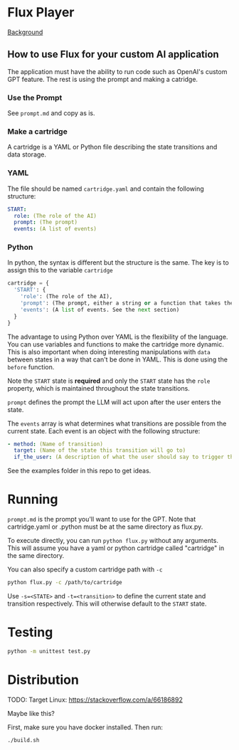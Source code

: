 # Flux Player

[Background](https://www.adamgrant.info/flux-player)

## How to use Flux for your custom AI application

The application must have the ability to run code such as OpenAI's custom GPT feature.
The rest is using the prompt and making a catridge.

### Use the Prompt

See `prompt.md` and copy as is.

### Make a cartridge

A cartridge is a YAML or Python file describing the state transitions and data storage.

### YAML

The file should be named `cartridge.yaml` and contain the following structure:

```yaml
START:
  role: (The role of the AI)
  prompt: (The prompt)
  events: (A list of events)
```

### Python

In python, the syntax is different but the structure is the same. The key is to assign this to the variable `cartridge`

```python
cartridge = {
  'START': {
    'role': (The role of the AI),
    'prompt': (The prompt, either a string or a function that takes the data dict as an argument),
    'events': (A list of events. See the next section)
  }
}
```

The advantage to using Python over YAML is the flexibility of the language. You can use variables and functions to make the cartridge more dynamic. This is also important when doing interesting manipulations with `data` between states in a way that can't be done in YAML. This is done using the `before` function.

Note the `START` state is **required** and only the `START` state has the `role` property, which is maintained throughout the state transitions.

`prompt` defines the prompt the LLM will act upon after the user enters the state.

The `events` array is what determines what transitions are possible from the current state. Each event is an object with the following structure:

```yaml
- method: (Name of transition)
  target: (Name of the state this transition will go to)
  if_the_user: (A description of what the user should say to trigger this transition assuming the sentence starts with 'if the user...')
```

See the examples folder in this repo to get ideas.

# Running

`prompt.md` is the prompt you'll want to use for the GPT. Note that cartridge.yaml or .python must be at the same directory as flux.py.

To execute directly, you can run `python flux.py` without any arguments. This will assume you have a yaml or python cartridge called "cartridge" in the same directory.

You can also specify a custom cartridge path with `-c`

```bash
python flux.py -c /path/to/cartridge
```

Use `-s=<STATE>` and `-t=<transition>` to define the current state and transition respectively. This will otherwise default to the `START` state.

# Testing

```bash
python -m unittest test.py
```

# Distribution

TODO: Target Linux: https://stackoverflow.com/a/66186892

Maybe like this?

First, make sure you have docker installed. Then run:

```bash
./build.sh
```
